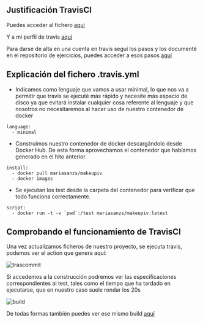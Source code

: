## Justificación TravisCI

Puedes acceder al fichero [aquí](https://github.com/mariasanzs/makeupIV/blob/master/.travis.yml)

Y a mi perfil de travis [aquí](https://travis-ci.com/github/mariasanzs)

Para darse de alta en una cuenta en travis seguí los pasos y los documenté en el repositorio de ejercicios, puedes acceder a esos pasos [aquí](https://github.com/mariasanzs/EjerciciosIV/blob/master/hito4/ejer9.md)

## Explicación del fichero .travis.yml

- Indicamos como lenguaje que vamos a usar minimal, lo que nos va a permitir que travis se ejecuté más rápido y necesite más espacio de disco ya que evitará instalar cualquier cosa referente al lenguaje y que nosotros no necesitaremos al hacer uso de nuestro contenedor de docker
~~~
language: 
  - minimal
~~~

- Construimos nuestro contenedor de docker descargándolo desde Docker Hub. De esta forma aprovechamos el contenedor que habíamos generado en el hito anterior.
~~~
install:
  - docker pull mariasanzs/makeupiv
  - docker images
~~~

- Se ejecutan los test desde la carpeta del contenedor para verificar que todo funciona correctamente.
~~~
script:
  - docker run -t -v `pwd`:/test mariasanzs/makeupiv:latest
~~~

## Comprobando el funcionamiento de TravisCI

Una vez actualizamos ficheros de nuestro proyecto, se ejecuta travis, podemos ver el action que genera aquí:

![trascommit](https://github.com/mariasanzs/makeupIV/blob/master/docs/img/travistrascommit.png)

Si accedemos a la construcción podremos ver las especificaciones correspondientes al test, tales como el tiempo que ha tardado en ejecutarse, que en nuestro caso suele rondar los 20s

![build](https://github.com/mariasanzs/makeupIV/blob/master/docs/img/buildtravis.png)

De todas formas también puedes ver ese mismo build [aquí](https://travis-ci.com/github/mariasanzs/makeupIV/builds/198622059)


